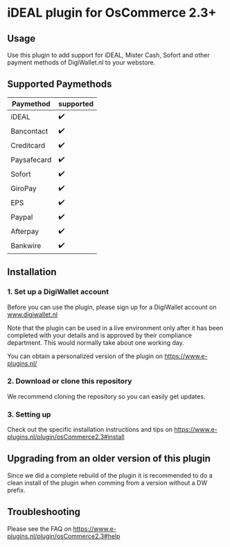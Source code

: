 # iDEAL plugin for OsCommerce 2.3+

## Usage
Use this plugin to add support for iDEAL, Mister Cash, Sofort and other payment methods of DigiWallet.nl to your webstore. 

## Supported Paymethods
| Paymethod	|   supported	| 
|-------------	|---	|
| iDEAL	|:heavy_check_mark:	|
| Bancontact	|:heavy_check_mark:	|
| Creditcard	|:heavy_check_mark:	|
| Paysafecard	|:heavy_check_mark:	|
| Sofort	|:heavy_check_mark:	|
| GiroPay	|:heavy_check_mark:	|
| EPS	|:heavy_check_mark:	|
| Paypal	|:heavy_check_mark:	|
| Afterpay	|:heavy_check_mark:	|
| Bankwire	|:heavy_check_mark:	|

## Installation

### 1. Set up a DigiWallet account
Before you can use the plugin, please sign up for a DigiWallet account on www.digiwallet.nl

Note that the plugin can be used in a live environment only after it has been completed with your details and
is approved by their compliance department. This would normally take about one working day. 

You can obtain a personalized version of the plugin on https://www.e-plugins.nl/

### 2. Download or clone this repository

We recommend cloning the repository so you can easily get updates. 

### 3. Setting up

Check out the specific installation instructions and tips on https://www.e-plugins.nl/plugin/osCommerce2.3#install

## Upgrading from an older version of this plugin

Since we did a complete rebuild of the plugin it is recommended to do a clean install of the plugin when comming from a version without a DW prefix.

## Troubleshooting

Please see the FAQ on https://www.e-plugins.nl/plugin/osCommerce2.3#help
